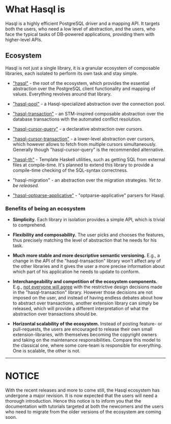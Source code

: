 # What Hasql is

Hasql is a highly efficient PostgreSQL driver and a mapping API. It targets both the users, who need a low level of abstraction, and the users, who face the typical tasks of DB-powered applications, providing them with higher-level APIs.

## Ecosystem

Hasql is not just a single library, it is a granular ecosystem of composable libraries, each isolated to perform its own task and stay simple.

* ["hasql"](https://github.com/nikita-volkov/hasql) - the root of the ecosystem, which provides the essential abstraction over the PostgreSQL client functionality and mapping of values. Everything revolves around that library.

* ["hasql-pool"](https://github.com/nikita-volkov/hasql-pool) - a Hasql-specialized abstraction over the connection pool.

* ["hasql-transaction"](https://github.com/nikita-volkov/hasql-transaction) - an STM-inspired composable abstraction over the database transactions with the automated conflict resolution.

* ["hasql-cursor-query"](https://github.com/nikita-volkov/hasql-cursor-query) - a declarative abstraction over cursors.

* ["hasql-cursor-transaction"](https://github.com/nikita-volkov/hasql-cursor-query) - a lower-level abstraction over cursors, which however allows to fetch from multiple cursors simultaneously. Generally though "hasql-cursor-query" is the recommended alternative.

* ["hasql-th"](https://github.com/nikita-volkov/hasql-th) - Template Haskell utilities, such as getting SQL from external files at compile-time. It's planned to extend this library to provide a compile-time checking of the SQL-syntax correctness.

* "hasql-migration" - an abstraction over the migration strategies. *Yet to be released.*

* ["hasql-optparse-applicative"](https://github.com/sannsyn/hasql-optparse-applicative) - "optparse-applicative" parsers for Hasql.

### Benefits of being an ecosystem

* **Simplicity.** Each library in isolation provides a simple API, which is trivial to comprehend.

* **Flexibility and composability.** The user picks and chooses the features, thus precisely matching the level of abstraction that he needs for his task.

* **Much more stable and more descriptive semantic versioning.** E.g., a change in the API of the "hasql-transaction" library won't affect any of the other libraries and it gives the user a more precise information about which part of his application he needs to update to conform.

* **Interchangeability and competition of the ecosystem components.** E.g., [not everyone will agree](https://github.com/nikita-volkov/hasql/issues/41) with the restrictive design decisions made in the "hasql-transaction" library. However those decisions are not imposed on the user, and instead of having endless debates about how to abstract over transactions, another extension library can simply be released, which will provide a different interpretation of what the abstraction over transactions should be.

* **Horizontal scalability of the ecosystem.** Instead of posting feature- or pull-requests, the users are encouraged to release their own small extension-libraries, with themselves becoming the copyright owners and taking on the maintenance responsibilities. Compare this model to the classical one, where some core-team is responsible for everything. One is scalable, the other is not.

---

# NOTICE

With the recent releases and more to come still, the Hasql ecosystem has undergone a major revision. It is now expected that the users will need a thorough introduction. Hence this notice is to inform you that the documentation with tutorials targeted at both the newcomers and the users who need to migrate from the older versions of the ecosystem are coming soon.
